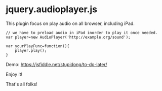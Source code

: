 # jquery.audioplayer.js

This plugin focus on play audio on all browser, including iPad.
```
// we have to preload audio in iPad inorder to play it once needed.
var player=new AudioPlayer('http://example.org/sound');

var yourPlayFunc=function(){
    player.play();
}

```
Demo: https://jsfiddle.net/stupidong/to-do-later/

Enjoy it!

That's all folks!
